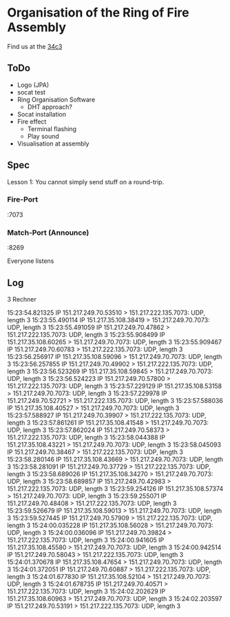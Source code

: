 # Organisation of the Ring of Fire Assembly

Find us at the [34c3](https://events.ccc.de/congress/2017/wiki/index.php/Assembly:Socat_Ring_of_Fire)

## ToDo

- Logo (JPA)
- socat test
- Ring Organisation Software
   * DHT approach? 
- Socat installation
- Fire effect 
   * Terminal flashing
   * Play sound
- Visualisation at assembly 


## Spec

Lesson 1: You cannot simply send stuff on a round-trip.

### Fire-Port
 :7073

### Match-Port (Announce)

:8269

Everyone listens



## Log

3 Rechner

15:23:54.821325 IP 151.217.249.70.53510 > 151.217.222.135.7073: UDP, length 3
15:23:55.490114 IP 151.217.35.108.38419 > 151.217.249.70.7073: UDP, length 3
15:23:55.491059 IP 151.217.249.70.47862 > 151.217.222.135.7073: UDP, length 3
15:23:55.908499 IP 151.217.35.108.60265 > 151.217.249.70.7073: UDP, length 3
15:23:55.909467 IP 151.217.249.70.60783 > 151.217.222.135.7073: UDP, length 3
15:23:56.256917 IP 151.217.35.108.59096 > 151.217.249.70.7073: UDP, length 3
15:23:56.257855 IP 151.217.249.70.49902 > 151.217.222.135.7073: UDP, length 3
15:23:56.523269 IP 151.217.35.108.59845 > 151.217.249.70.7073: UDP, length 3
15:23:56.524223 IP 151.217.249.70.57800 > 151.217.222.135.7073: UDP, length 3
15:23:57.229129 IP 151.217.35.108.53158 > 151.217.249.70.7073: UDP, length 3
15:23:57.229978 IP 151.217.249.70.52721 > 151.217.222.135.7073: UDP, length 3
15:23:57.588036 IP 151.217.35.108.40527 > 151.217.249.70.7073: UDP, length 3
15:23:57.588927 IP 151.217.249.70.39907 > 151.217.222.135.7073: UDP, length 3
15:23:57.861261 IP 151.217.35.108.41548 > 151.217.249.70.7073: UDP, length 3
15:23:57.862024 IP 151.217.249.70.58373 > 151.217.222.135.7073: UDP, length 3
15:23:58.044388 IP 151.217.35.108.43221 > 151.217.249.70.7073: UDP, length 3
15:23:58.045093 IP 151.217.249.70.38467 > 151.217.222.135.7073: UDP, length 3
15:23:58.280146 IP 151.217.35.108.43669 > 151.217.249.70.7073: UDP, length 3
15:23:58.281091 IP 151.217.249.70.37729 > 151.217.222.135.7073: UDP, length 3
15:23:58.689026 IP 151.217.35.108.34270 > 151.217.249.70.7073: UDP, length 3
15:23:58.689857 IP 151.217.249.70.42983 > 151.217.222.135.7073: UDP, length 3
15:23:59.254126 IP 151.217.35.108.57374 > 151.217.249.70.7073: UDP, length 3
15:23:59.255071 IP 151.217.249.70.48408 > 151.217.222.135.7073: UDP, length 3
15:23:59.526679 IP 151.217.35.108.59013 > 151.217.249.70.7073: UDP, length 3
15:23:59.527445 IP 151.217.249.70.57909 > 151.217.222.135.7073: UDP, length 3
15:24:00.035228 IP 151.217.35.108.56028 > 151.217.249.70.7073: UDP, length 3
15:24:00.036096 IP 151.217.249.70.39824 > 151.217.222.135.7073: UDP, length 3
15:24:00.941605 IP 151.217.35.108.45580 > 151.217.249.70.7073: UDP, length 3
15:24:00.942514 IP 151.217.249.70.58043 > 151.217.222.135.7073: UDP, length 3
15:24:01.370678 IP 151.217.35.108.47654 > 151.217.249.70.7073: UDP, length 3
15:24:01.372051 IP 151.217.249.70.60887 > 151.217.222.135.7073: UDP, length 3
15:24:01.677830 IP 151.217.35.108.52104 > 151.217.249.70.7073: UDP, length 3
15:24:01.678735 IP 151.217.249.70.40571 > 151.217.222.135.7073: UDP, length 3
15:24:02.202629 IP 151.217.35.108.60963 > 151.217.249.70.7073: UDP, length 3
15:24:02.203597 IP 151.217.249.70.53191 > 151.217.222.135.7073: UDP, length 3

